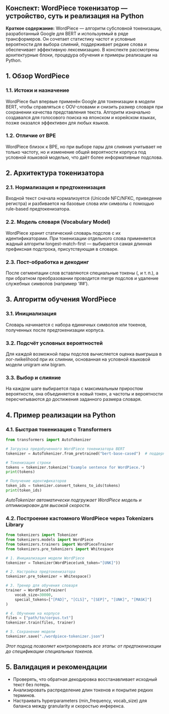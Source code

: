 ## Конспект: WordPiece токенизатор — устройство, суть и реализация на Python

**Краткое содержание:** WordPiece — алгоритм субсловной токенизации, разработанный Google для BERT и используемый в ряде трансформеров. Он сочетает статистику частот и условные вероятности для выбора слияний, поддерживает редкие слова и обеспечивает эффективную лексемизацию. В конспекте рассмотрены архитектурные блоки, процедура обучения и примеры реализации на Python.

## 1. Обзор WordPiece

### 1.1. Истоки и назначение

WordPiece был впервые применён Google для токенизации в модели BERT, чтобы справляться с OOV-словами и снизить размер словаря при сохранении качества представления текста. Алгоритм изначально создавался для голосового поиска на японском и корейском языках, позже оказался эффективен для любых языков.

### 1.2. Отличие от BPE

WordPiece близок к BPE, но при выборе пары для слияния учитывает не только частоту, но и изменение общей вероятности корпуса под условной языковой моделью, что даёт более информативные подслова.

## 2. Архитектура токенизатора

### 2.1. Нормализация и предтокенизация

Входной текст сначала нормализуется (Unicode NFC/NFKC, приведение регистра) и разбивается на базовые слова или символы с помощью rule-based предтокенизатора.

### 2.2. Модель словаря (Vocabulary Model)

WordPiece хранит статический словарь подслов с их идентификаторами. При токенизации отдельного слова применяется жадный алгоритм longest-match-first — выбирается самая длинная префиксная подстрока, присутствующая в словаре.

### 2.3. Пост-обработка и декодинг

После сегментации слов вставляются специальные токены (,  и т. п.), а при обратном преобразовании проводится merge подслов и удаление служебных символов (например ‘##’).

## 3. Алгоритм обучения WordPiece

### 3.1. Инициализация

Словарь начинается с набора единичных символов или токенов, полученных после предтокенизации корпуса.

### 3.2. Подсчёт условных вероятностей

Для каждой возможной пары подслов вычисляется оценка выигрыша в лог-лиikelihood при их слиянии, основанная на условной языковой модели unigram или bigram.

### 3.3. Выбор и слияние

На каждом шаге выбирается пара с максимальным приростом вероятности, она объединяется в новый токен, а частоты и вероятности пересчитываются до достижения заданного размера словаря.

## 4. Пример реализации на Python

### 4.1. Быстрая токенизация с Transformers

```python
from transformers import AutoTokenizer

# Загрузка предобученного WordPiece токенизатора BERT
tokenizer = AutoTokenizer.from_pretrained("bert-base-cased")  # поддерживает WordPiece

# Токенизация строки
tokens = tokenizer.tokenize("Example sentence for WordPiece.")
print(tokens)

# Получение идентификаторов
token_ids = tokenizer.convert_tokens_to_ids(tokens)
print(token_ids)
```

*AutoTokenizer автоматически подгружает WordPiece модель и оптимизирован для высокой скорости.*

### 4.2. Построение кастомного WordPiece через Tokenizers Library

```python
from tokenizers import Tokenizer
from tokenizers.models import WordPiece
from tokenizers.trainers import WordPieceTrainer
from tokenizers.pre_tokenizers import Whitespace

# 1. Инициализация модели WordPiece
tokenizer = Tokenizer(WordPiece(unk_token="[UNK]"))

# 2. Настройка предтокенизатора
tokenizer.pre_tokenizer = Whitespace()

# 3. Тренер для обучения словаря
trainer = WordPieceTrainer(
    vocab_size=30000,
    special_tokens=["[PAD]", "[CLS]", "[SEP]", "[UNK]", "[MASK]"]
)

# 4. Обучение на корпусе
files = ["path/to/corpus.txt"]
tokenizer.train(files, trainer)

# 5. Сохранение модели
tokenizer.save("./wordpiece-tokenizer.json")
```

*Этот подход позволяет контролировать все этапы: от предтокенизации до спецификации специальных токенов.*

## 5. Валидация и рекомендации

- Проверять, что обратная декодировка восстанавливает исходный текст без потерь.
- Анализировать распределение длин токенов и покрытие редких терминов.
- Настраивать hyperparameters (min\_frequency, vocab\_size) для баланса между granularity и скоростью инференса.